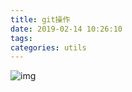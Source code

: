 ```yaml
---
title: git操作
date: 2019-02-14 10:26:10
tags:
categories: utils
---
```




![img](https://upload-images.jianshu.io/upload_images/4631036-77e761fc020d461f.png?imageMogr2/auto-orient/strip%7CimageView2/2/w/1000/format/webp)